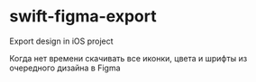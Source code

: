 # swift-figma-export
Export design in iOS project

Когда нет времени скачивать все иконки, цвета и шрифты из очередного дизайна в Figma
